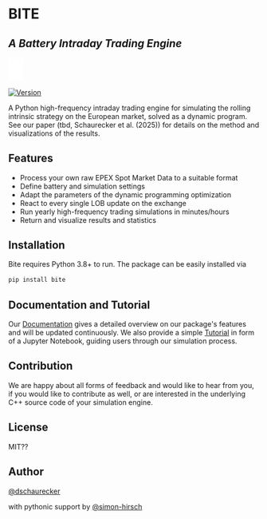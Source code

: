 # BITE

## _A Battery Intraday Trading Engine_


<img src="docs/assets/bite_logo.png" width="30">

[![Version](https://img.shields.io/github/v/tag/dschaurecker/bite?label=version&style=flat)](https://github.com/dschaurecker/bite/releases)

A Python high-frequency intraday trading engine for simulating the rolling intrinsic strategy on the European market, solved as a dynamic program. See our paper (tbd, Schaurecker et al. (2025)) for details on the method and visualizations of the results.


## Features

- Process your own raw EPEX Spot Market Data to a suitable format
- Define battery and simulation settings
- Adapt the parameters of the dynamic programming optimization
- React to every single LOB update on the exchange
- Run yearly high-frequency trading simulations in minutes/hours
- Return and visualize results and statistics

## Installation

Bite requires Python 3.8+ to run.
The package can be easily installed via

```sh
pip install bite
```

## Documentation and Tutorial

Our [Documentation](https://dschaurecker.github.io/bite/) gives a detailed overview on our package's features and will be updated continuously. We also provide a simple [Tutorial](https://github.com/dschaurecker/bite/blob/main/notebooks/package_tutorial.ipynb) in form of a Jupyter Notebook, guiding users through our simulation process.

## Contribution

We are happy about all forms of feedback and would like to hear from you, if you would like to contribute as well, or are interested in the underlying C++ source code of your simulation engine.

## License

MIT??

## Author

[@dschaurecker](https://github.com/dschaurecker)

with pythonic support by [@simon-hirsch](https://github.com/simon-hirsch)

[//]: # (These are reference links used in the body of this note and get stripped out when the markdown processor does its job. There is no need to format nicely because it shouldn't be seen. Thanks SO - http://stackoverflow.com/questions/4823468/store-comments-in-markdown-syntax)

   [dill]: <https://github.com/joemccann/dillinger>
   [git-repo-url]: <https://github.com/joemccann/dillinger.git>
   [john gruber]: <http://daringfireball.net>
   [df1]: <http://daringfireball.net/projects/markdown/>
   [markdown-it]: <https://github.com/markdown-it/markdown-it>
   [Ace Editor]: <http://ace.ajax.org>
   [node.js]: <http://nodejs.org>
   [Twitter Bootstrap]: <http://twitter.github.com/bootstrap/>
   [jQuery]: <http://jquery.com>
   [@tjholowaychuk]: <http://twitter.com/tjholowaychuk>
   [express]: <http://expressjs.com>
   [AngularJS]: <http://angularjs.org>
   [Gulp]: <http://gulpjs.com>

   [PlDb]: <https://github.com/joemccann/dillinger/tree/master/plugins/dropbox/README.md>
   [PlGh]: <https://github.com/joemccann/dillinger/tree/master/plugins/github/README.md>
   [PlGd]: <https://github.com/joemccann/dillinger/tree/master/plugins/googledrive/README.md>
   [PlOd]: <https://github.com/joemccann/dillinger/tree/master/plugins/onedrive/README.md>
   [PlMe]: <https://github.com/joemccann/dillinger/tree/master/plugins/medium/README.md>
   [PlGa]: <https://github.com/RahulHP/dillinger/blob/master/plugins/googleanalytics/README.md>
